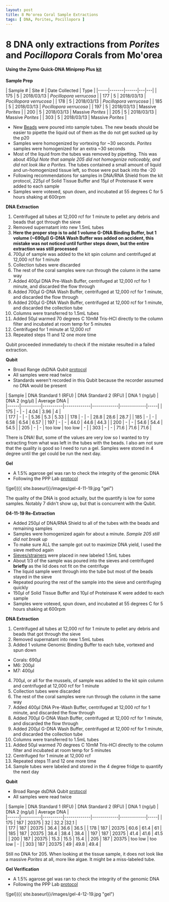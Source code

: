```yaml
---
layout: post
title: 8 Mo'orea Coral Sample Extractions
tags: [ DNA, Porites, Pocillopora ]
---
```

# 8 DNA only extractions from _Porites_ and _Pocillopora_ Corals from Mo'orea

#### Using the Zymo Quick-DNA Miniprep Plus [kit](https://github.com/meschedl/MESPutnam_Open_Lab_Notebook/blob/master/company-protocols/_d4068_d4069_quick-dna_miniprep_plus_kit.pdf)

**Sample Prep**

| Sample # | Site # | Date Collected | Type |
|-----|-------|------|---|---|
| 175 | 5 | 2018/03/13 | _Pocillopora verrucosa_ |
| 177 | 5 | 2018/03/13 | _Pocillopora verrucosa_ |
| 178 | 5 | 2018/03/13 | _Pocillopora verrucosa_ |
| 185 | 5 | 2018/03/13 | _Pocillopora verrucosa_ |
| 197 | 5 | 2018/03/13 | Massive _Porites_ |
| 200 | 5 | 2018/03/13 | Massive _Porites_ |
| 205 | 5 | 2018/03/13 | Massive _Porites_ |
| 303 | 5 | 2018/03/13 | Massive _Porites_ |

- New [Beads](https://www.fishersci.com/shop/products/disruption-beads-0-5mm-yeast-1/50212143?searchHijack=true&searchTerm=50212143&searchType=RAPID&matchedCatNo=50212143) were poured into sample tubes. The new beads should be easier to pipette the liquid out of them as the do not get sucked up by the p20
- Samples were homogenized by vortexing for ~30 seconds. _Porites_ samples were homogenized for an extra ~30 seconds
- Most of the liquid from the tubes was removed by pipetting. This was about 450µl _Note that sample 205 did not homogenize noticeably, and did not look like a Porites._ The tubes contained a small amount of liquid and un-homogenized tissue left, so those were put back into the -20
- Following recommendations for samples in DNA/RNA Shield from the kit protocol, 225µl of Solid Tissue Buffer and 15µl of Proteinase K were added to each sample
- Samples were votexed, spun down, and incubated at 55 degrees C for 5 hours shaking at 600rpm

**DNA Extraction**

1. Centrifuged all tubes at 12,000 rcf for 1 minute to pellet any debris and beads that got through the sieve
2. Removed supernatant into new 1.5mL tubes
3. **Here the proper step is to add 1 volume G-DNA Binding Buffer, but 1 volume (~690µl) G-DNA Wash Buffer was added on accident, this mistake was not noticed until further steps down, but the entire extraction was still processed**
4. 700µl of sample was added to the kit spin column and centrifuged at 12,000 rcf for 1 minute
5. Collection tubes were discarded
6. The rest of the coral samples were run through the column in the same way
7. Added 400µl DNA Pre-Wash Buffer, centrifuged at 12,000 rcf for 1 minute, and discarded the flow through
8. Added 700µl G-DNA Wash Buffer, centrifuged at 12,000 rcf for 1 minute, and discarded the flow through
9. Added 200µl G-DNA Wash Buffer, centrifuged at 12,000 rcf for 1 minute, and discarded the collection tube
10. Columns were transferred to 1.5mL tubes
11. Added 50µl warmed 70 degrees C 10mM Tris-HCl directly to the column filter and incubated at room temp for 5 minutes
12. Centrifuged for 1 minute at 12,000 rcf
13. Repeated steps 11 and 12 one more time

Qubit proceeded immediately to check if the mistake resulted in a failed extraction.

**Qubit**


- Broad Range dsDNA Qubit [protocol](https://meschedl.github.io/MESPutnam_Open_Lab_Notebook/Qubit-Protocol/)
- All samples were read twice
- Standards weren't recorded in this Qubit because the recorder assumed no DNA would be present

| Sample | DNA Standard 1 (RFU) | DNA Standard 2 (RFU) | DNA 1 (ng/µl) | DNA 2 (ng/µl) | Average DNA |  
|------|----------|----------|-------------|-------------|-------------|-----|
| 175 | - | - | 4.04 | 3.96 | 4 |  
| 177 | - | - | 5.36 | 5.3 | 5.33 |
| 178 | - | - | 28.8 | 28.6 | 28.7 |
| 185 | - | - | 6.58 | 6.54 | 6.57 |
| 197 | - | - | 44.0 | 44.6 | 44.3 |
| 200 | - | - | 54.6 | 54.4 | 54.5 |
| 205 | - | - | too low | too low | - |
| 303 | - | - | 71.6 | 71.6 | 71.6 |

There is DNA! But, some of the values are very low so I wanted to try extracting from what was left in the tubes with the beads. I also am not sure that the quality is good so I need to run a gel. Samples were stored in 4 degree until the gel could be run the next day.

**Gel**

- A 1.5% agarose gel was ran to check the integrity of the genomic DNA
- Following the PPP Lab [protocol](https://meschedl.github.io/MESPutnam_Open_Lab_Notebook/Gel-Protocol/)

![gel]({{ site.baseurl}}/images/gel-4-11-19.jpg "gel")

The quality of the DNA is good actually, but the quantify is low for some samples. Notably 7 didn't show up, but that is concurrent with the Qubit.

**04-11-19 Re-Extraction**

- Added 250µl of DNA/RNA Shield to all of the tubes with the beads and remaining samples
- Samples were homogenized again for about a minute. _Sample 205 still did not break up_
- To make sure ALL the sample got out to maximize DNA yield, I used the sieve method again
- [Sieves/strainers](https://www.pluriselect.com/us/pluristrainer-mini-20-um-25-pack-sterile-in-bag.html) were placed in new labeled 1.5mL tubes
- About 1/3 of the sample was poured into the sieves and centrifuged **briefly** as the lid does not fit on the centrifuge
- The liquid sample went through into the tube but most of the beads stayed in the sieve
- Repeated pouring the rest of the sample into the sieve and centrifuging quickly
- 150µl of Solid Tissue Buffer and 10µl of Proteinase K were added to each sample
- Samples were votexed, spun down, and incubated at 55 degrees C for 5 hours shaking at 600rpm

**DNA Extraction**

1. Centrifuged all tubes at 12,000 rcf for 1 minute to pellet any debris and beads that got through the sieve
2. Removed supernatant into new 1.5mL tubes
3. Added 1 volume Genomic Binding Buffer to each tube, vortexed and spun down
  - Corals: 690µl
  - M6: 200µl
  - M7: 400µl
4. 700µl, or all for the mussels, of sample was added to the kit spin column and centrifuged at 12,000 rcf for 1 minute
5. Collection tubes were discarded
6. The rest of the coral samples were run through the column in the same way
7. Added 400µl DNA Pre-Wash Buffer, centrifuged at 12,000 rcf for 1 minute, and discarded the flow through
8. Added 700µl G-DNA Wash Buffer, centrifuged at 12,000 rcf for 1 minute, and discarded the flow through
9. Added 200µl G-DNA Wash Buffer, centrifuged at 12,000 rcf for 1 minute, and discarded the collection tube
10. Columns were transferred to 1.5mL tubes
11. Added 50µl warmed 70 degrees C 10mM Tris-HCl directly to the column filter and incubated at room temp for 5 minutes
12. Centrifuged for 1 minute at 12,000 rcf
13. Repeated steps 11 and 12 one more time
14. Sample tubes were labeled and stored in the 4 degree fridge to quantify the next day

**Qubit**

- Broad Range dsDNA Qubit [protocol](https://meschedl.github.io/MESPutnam_Open_Lab_Notebook/Qubit-Protocol/)
- All samples were read twice

| Sample | DNA Standard 1 (RFU) | DNA Standard 2 (RFU) | DNA 1 (ng/µl) | DNA 2 (ng/µl) | Average DNA |  
|------|----------|----------|-------------|-------------|-------------|-----|
| 175 | 187 | 20375 | 32 | 32.2 |32.1 |  
| 177 | 187 | 20375 | 36.4 | 36.6 | 36.5 |
| 178 | 187 | 20375 | 60.6 | 61.4 | 61 |
| 185 | 187 | 20375 | 38.4 | 38.4 | 38.4 |
| 197 | 187 | 20375 | 41.4 | 41.6 | 41.5 |
| 200 | 187 | 20375 | 15.3 | 15.5 | 15.4 |
| 205 | 187 | 20375 | too low | too low | - |
| 303 | 187 | 20375 | 49 | 49.8 | 49.4 |

Still no DNA for 205. When looking at the tissue sample, it does not look like a massive _Porites_ at all, more like algae. It might be a miss-labeled tube.

**Gel Verification**

- A 1.5% agarose gel was ran to check the integrity of the genomic DNA
- Following the PPP Lab [protocol](https://meschedl.github.io/MESPutnam_Open_Lab_Notebook/Gel-Protocol/)

![gel]({{ site.baseurl}}/images/gel-4-12-19.jpg "gel")
